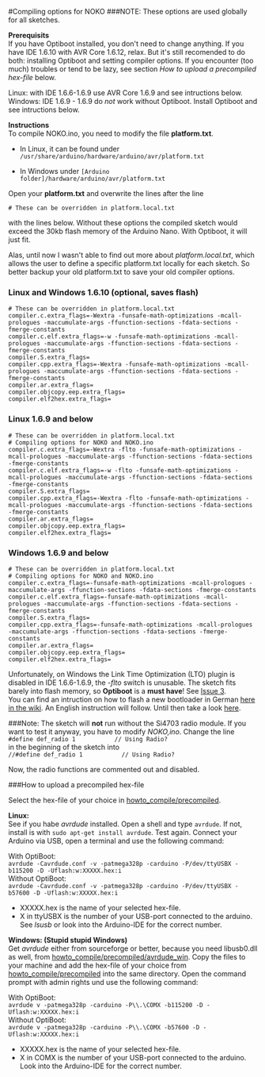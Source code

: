 #Compiling options for NOKO
###NOTE: These options are used globally for all sketches.

**Prerequisits**  
If you have Optiboot installed, you don't need to change anything. If you have IDE 1.6.10 with AVR Core 1.6.12, relax. But it's still recomended to do both: installing Optiboot and setting compiler options. If you encounter (too much) troubles or tend to be lazy, see section *How to upload a precompiled hex-file* below.  

Linux: with IDE 1.6.6-1.6.9 use AVR Core 1.6.9 and see intructions below.  
Windows: IDE 1.6.9 - 1.6.9 do *not* work without Optiboot. Install Optiboot and see intructions below.

**Instructions**  
To compile NOKO.ino, you need to modify the file **platform.txt**.
- In Linux, it can be found under 
`/usr/share/arduino/hardware/arduino/avr/platform.txt`

- In Windows under 
`[Arduino folder]/hardware/arduino/avr/platform.txt`

Open your **platform.txt** and overwrite the lines after the line
```
# These can be overridden in platform.local.txt
```
with the lines below. Without these options the compiled sketch would exceed the 30kb flash memory of the Arduino Nano. With Optiboot, it will just fit.

Alas, until now I wasn't able to find out more about *platform.local.txt*, which allows the user to define a specific platform.txt locally for each sketch. So better backup your old platform.txt to save your old compiler options. 

### Linux and Windows 1.6.10 (optional, saves flash)

```
# These can be overridden in platform.local.txt
compiler.c.extra_flags=-Wextra -funsafe-math-optimizations -mcall-prologues -maccumulate-args -ffunction-sections -fdata-sections -fmerge-constants
compiler.c.elf.extra_flags=-w -funsafe-math-optimizations -mcall-prologues -maccumulate-args -ffunction-sections -fdata-sections -fmerge-constants
compiler.S.extra_flags=
compiler.cpp.extra_flags=-Wextra -funsafe-math-optimizations -mcall-prologues -maccumulate-args -ffunction-sections -fdata-sections -fmerge-constants
compiler.ar.extra_flags=
compiler.objcopy.eep.extra_flags=
compiler.elf2hex.extra_flags=
```  

### Linux 1.6.9 and below  

```
# These can be overridden in platform.local.txt
# Compiling options for NOKO and NOKO.ino
compiler.c.extra_flags=-Wextra -flto -funsafe-math-optimizations -mcall-prologues -maccumulate-args -ffunction-sections -fdata-sections -fmerge-constants
compiler.c.elf.extra_flags=-w -flto -funsafe-math-optimizations -mcall-prologues -maccumulate-args -ffunction-sections -fdata-sections -fmerge-constants
compiler.S.extra_flags=
compiler.cpp.extra_flags=-Wextra -flto -funsafe-math-optimizations -mcall-prologues -maccumulate-args -ffunction-sections -fdata-sections -fmerge-constants
compiler.ar.extra_flags=
compiler.objcopy.eep.extra_flags=
compiler.elf2hex.extra_flags=
```
### Windows 1.6.9 and below  
```
# These can be overridden in platform.local.txt
# Compiling options for NOKO and NOKO.ino
compiler.c.extra_flags=-funsafe-math-optimizations -mcall-prologues -maccumulate-args -ffunction-sections -fdata-sections -fmerge-constants
compiler.c.elf.extra_flags=-funsafe-math-optimizations -mcall-prologues -maccumulate-args -ffunction-sections -fdata-sections -fmerge-constants
compiler.S.extra_flags=
compiler.cpp.extra_flags=-funsafe-math-optimizations -mcall-prologues -maccumulate-args -ffunction-sections -fdata-sections -fmerge-constants
compiler.ar.extra_flags=
compiler.objcopy.eep.extra_flags=
compiler.elf2hex.extra_flags=
```
Unfortunately, on Windows the Link Time Optimization (LTO) plugin is disabled in IDE 1.6.6-1.6.9, the *-flto* switch is unusable. The sketch fits barely into flash memory, so **Optiboot** is a **must have**! See [Issue 3](https://github.com/NikolaiRadke/NOKO/issues/3).  
You can find an intruction on how to flash a new bootloader in German [here in the wiki](https://github.com/NikolaiRadke/NOKO/wiki/Optiboot). An English instruction will follow. Until then take a look [here](https://www.arduino.cc/en/Tutorial/ArduinoISP).

###Note:
The sketch will **not** run without the Si4703 radio module. If you want to test it anyway, you have to modify *NOKO,ino*. Change the line  
```#define def_radio 1           // Using Radio?```   
in the beginning of the sketch into   
```//#define def_radio 1           // Using Radio?```    

Now, the radio functions are commented out and disabled.  

###How to upload a precompiled hex-file  

Select the hex-file of your choice in [howto_compile/precompiled](https://github.com/NikolaiRadke/NOKO/tree/master/howto_compile/precompiled).

**Linux:**  
See if you habe *avrdude* installed. Open a shell and type ```avrdude```. If not, install is with ```sudo apt-get install avrdude```. Test again. Connect your Arduino via USB, open a terminal and use the following command:

With OptiBoot:  
```avrdude -Cavrdude.conf -v -patmega328p -carduino -P/dev/ttyUSBX -b115200 -D -Uflash:w:XXXXX.hex:i```  
Without OptiBoot:  
```avrdude -Cavrdude.conf -v -patmega328p -carduino -P/dev/ttyUSBX -b57600 -D -Uflash:w:XXXXX.hex:i```  

* XXXXX.hex is the name of your selected hex-file.  
* X in ttyUSBX is the number of your USB-port connected to the arduino. See *lsusb* or look into the Arduino-IDE for the correct number.  

**Windows: (Stupid stupid Windows)**  
Get *avrdude* either from sourceforge or better, because you need libusb0.dll as well, from [howto_compile/precompiled/avrdude_win](https://github.com/NikolaiRadke/NOKO/tree/master/howto_compile/precompiled/avrdude_win). Copy the files to your machine and add the hex-file of your choice from [howto_compile/precompiled](https://github.com/NikolaiRadke/NOKO/tree/master/howto_compile/precompiled) into the same directory. Open the command prompt with admin rights und use the following command:  

With OptiBoot:  
```avrdude v -patmega328p -carduino -P\\.\COMX -b115200 -D -Uflash:w:XXXXX.hex:i```  
Without OptiBoot:  
```avrdude v -patmega328p -carduino -P\\.\COMX -b57600 -D -Uflash:w:XXXXX.hex:i```   

* XXXXX.hex is the name of your selected hex-file.  
* X in COMX is the number of your USB-port connected to the arduino. Look into the Arduino-IDE for the correct number. 




